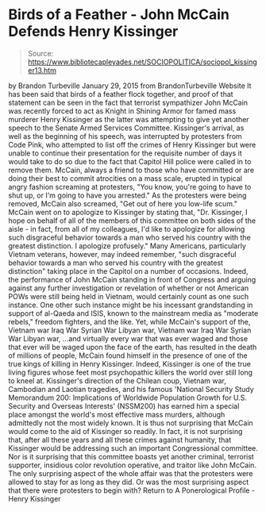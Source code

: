 # Birds of a Feather - John McCain Defends Henry Kissinger

> Source: https://www.bibliotecapleyades.net/SOCIOPOLITICA/sociopol_kissinger13.htm

by Brandon Turbeville January 29, 2015
from BrandonTurbeville Website
It has been said that birds of a feather flock together, and proof of that statement can be seen in the fact that terrorist sympathizer John McCain was recently forced to act as Knight in Shining Armor for famed mass murderer Henry Kissinger as the latter was attempting to give yet another speech to the Senate Armed Services Committee. Kissinger's arrival, as well as the beginning of his speech, was interrupted by protesters from Code Pink, who attempted to list off the crimes of Henry Kissinger but were unable to continue their presentation for the requisite number of days it would take to do so due to the fact that Capitol Hill police were called in to remove them. McCain, always a friend to those who have committed or are doing their best to commit atrocities on a mass scale, erupted in typical angry fashion screaming at protesters,
"You know, you're going to have to shut up, or I'm going to have you arrested."
As the protesters were being removed, McCain also screamed,
"Get out of here you low-life scum."
McCain went on to apologize to Kissinger by stating that,
"Dr. Kissinger, I hope on behalf of all of the members of this committee on both sides of the aisle - in fact, from all of my colleagues, I'd like to apologize for allowing such disgraceful behavior towards a man who served his country with the greatest distinction. I apologize profusely."
Many Americans, particularly Vietnam veterans, however, may indeed remember,
"such disgraceful behavior towards a man who served his country with the greatest distinction" taking place in the Capitol on a number of occasions.
Indeed, the performance of John McCain standing in front of Congress and arguing against any further investigation or revelation of whether or not American POWs were still being held in Vietnam, would certainly count as one such instance. One other such instance might be his incessant grandstanding in support of al-Qaeda and ISIS, known to the mainstream media as "moderate rebels," freedom fighters, and the like. Yet, while McCain's support of the,
Vietnam war Iraq War Syrian War Libyan war,
Vietnam war
Iraq War
Syrian War
Libyan war,
...and virtually every war that was ever waged and those that ever will be waged upon the face of the earth, has resulted in the death of millions of people, McCain found himself in the presence of one of the true kings of killing in Henry Kissinger.
Indeed, Kissinger is one of the true living figures whose feet most psychopathic killers the world over still long to kneel at. Kissinger's direction of the Chilean coup, Vietnam war, Cambodian and Laotian tragedies, and his famous 'National Security Study Memorandum 200: Implications of Worldwide Population Growth for U.S. Security and Overseas Interests' (NSSM200) has earned him a special place amongst the world's most effective mass murders, although admittedly not the most widely known. It is thus not surprising that McCain would come to the aid of Kissinger so readily.
In fact, it is not surprising that, after all these years and all these crimes against humanity, that Kissinger would be addressing such an important Congressional committee. Nor is it surprising that this committee boasts yet another criminal, terrorist supporter, insidious color revolution operative, and traitor like John McCain. The only surprising aspect of the whole affair was that the protesters were allowed to stay for as long as they did. Or was the most surprising aspect that there were protesters to begin with?
Return to A Ponerological Profile - Henry Kissinger
